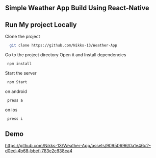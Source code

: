 
## Simple Weather App Build Using React-Native
## Run My project Locally

Clone the project

```bash
  git clone https://github.com/Nikks-13/Weather-App
```
Go to the project directory Open it and Install dependencies

```bash
 npm install
```

Start the server

```bash
 npm Start 
```
 on android
```bash
 press a
```
 on ios
```bash
 press i
```
## Demo

https://github.com/Nikks-13/Weather-App/assets/90950696/0a1e46c2-d0ed-4b68-bbef-783e2c838ca4
